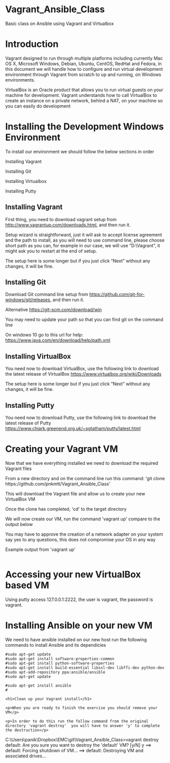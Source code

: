 # Vagrant_Ansible_Class
Basic class on Ansible using Vagrant and Virtualbox

<h1>Introduction</h1>

<p>Vagrant designed to run through multiple platforms including currently Mac OS X, Microsoft Windows, Debian, Ubuntu, CentOS, RedHat and Fedora, in this document we will handle how to configure and run virtual development environment through Vagrant from scratch to up and running, on Windows environments.</p>

<p> VirtualBox is an Oracle product that allows you to run virtual guests on your machine for development.  Vagrant understands how to call VirtualBox to create an instance on a private network, behind a NAT, on your machine so you can easily do development </p>


<h1>Installing the Development Windows Environment</h1>

<p>To install our environment we should follow the below sections in order</p>

<p>Installing Vagrant</p>

<p>Installing Git </p>

<p>Installing Virtualbox</p>

<p>Installing Putty</p>


<h2>Installing Vagrant</h2>

<p>First thing, you need to download vagrant setup from <a href="http://www.vagrantup.com/downloads.html">http://www.vagrantup.com/downloads.html</a>, and then run it.</p>

<p>Setup wizard is straightforward, just it will ask to accept license agreement and the path to install, as you will need to use command line, please choose short path as you can, for example in our case, we will use “D:\Vagrant”, it might ask you to restart at the end of setup.</p>

<p>The setup here is some longer but if you just click “Next” without any changes, it will be fine.</p>

<h2>Installing Git</h2>

<p>Download Git command line setup from <a href="https://github.com/git-for-windows/git/releases">https://github.com/git-for-windows/git/releases</a>, and then run it.</p>

<p> Alternative <a href="https://git-scm.com/download/win">https://git-scm.com/download/win</a> </p>

<p>You may need to update your path so that you can find git on the command line</p>

<p>On windows 10 go to this url for help:  <a href="https://www.java.com/en/download/help/path.xml">https://www.java.com/en/download/help/path.xml</a></p>

<h2>Installing VirtualBox</h2>

<p>You need now to download VirtualBox, use the following link to download the latest release of VirtualBox <a href="https://www.virtualbox.org/wiki/Downloads">https://www.virtualbox.org/wiki/Downloads</a></p>

<p>The setup here is some longer but if you just click “Next” without any changes, it will be fine.</p>

<h2>Installing Putty</h2>

<p>You need now to download Putty, use the following link to download the latest release of Putty <a href="https://www.chiark.greenend.org.uk/~sgtatham/putty/latest.html">https://www.chiark.greenend.org.uk/~sgtatham/putty/latest.html</a></p>

<h1> Creating your Vagrant VM</h1>

<p>Now that we have everything installed we need to download the required Vagrant files</p>

<p>From a new directory and on the command line run this command: 'git clone https://github.com/pnkmtt/Vagrant_Ansible_Class'</p>

<p>This will download the Vagrant file and allow us to create your new VirtualBox VM</p>

<p>Once the clone has completed, 'cd' to the target directory</p>

<p>We will now create our VM, run the command 'vagrant up' compare to the output below</p>

<p>You may have to approve the creation of a network adapter on your system say yes to any questions, this does not compromise your OS in any way</p>

Example output from 'vagrant up'

```

```

<h1> Accessing your new VirtualBox based VM </h1>

<p>  Using putty access 127.0.0.1:2222, the user is vagrant, the password is vagrant.

<h1>Installing Ansible on your new VM</h1>

<p>We need to have ansible installed on our new host run the following commands to install Ansible and its dependicies</p>

```
#sudo apt-get update
#sudo apt-get install software-properties-common
#sudo apt-get install python-software-properties
#sudo apt-get install build-essential libssl-dev libffi-dev python-dev
#sudo apt-add-repository ppa:ansible/ansible
#sudo apt-get update

#sudo apt-get install ansible
#

<h1>Clean up your Vagrant install</h1>

<p>When you are ready to finish the exercise you should remove your VM</p>

<p>In order to do this run the follow command from the original directory 'vagrant destroy'  you will have to answer 'y' to complete the destruction</p>

```
C:\Users\panik\Dropbox\EMC\git\Vagrant_Ansible_Class>vagrant destroy
    default: Are you sure you want to destroy the 'default' VM? [y/N] y
==> default: Forcing shutdown of VM...
==> default: Destroying VM and associated drives...

```


